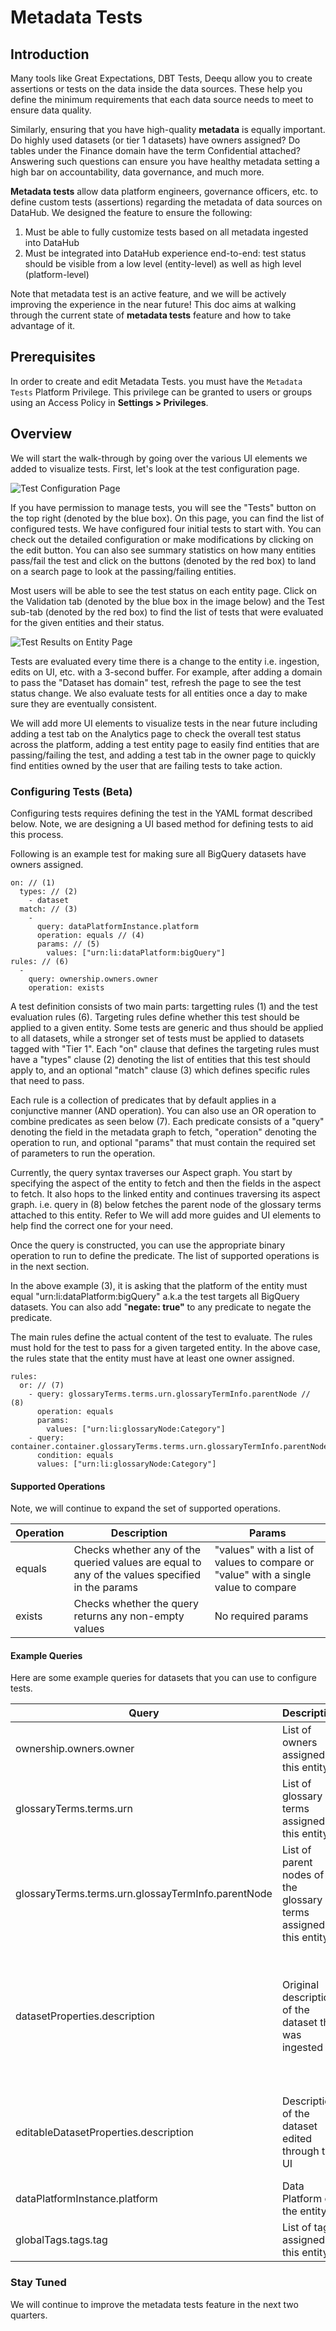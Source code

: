 # Metadata Tests

## Introduction

Many tools like Great Expectations, DBT Tests, Deequ allow you to create assertions or tests on the data inside the data sources. These help you define the minimum requirements that each data source needs to meet to ensure data quality.&#x20;

Similarly, ensuring that you have high-quality **metadata** is equally important. Do highly used datasets (or tier 1 datasets) have owners assigned? Do tables under the Finance domain have the term Confidential attached? Answering such questions can ensure you have healthy metadata setting a high bar on accountability, data governance, and much more.&#x20;

**Metadata tests** allow data platform engineers, governance officers, etc. to define custom tests (assertions) regarding the metadata of data sources on DataHub. We designed the feature to ensure the following:

1. Must be able to fully customize tests based on all metadata ingested into DataHub
2. Must be integrated into DataHub experience end-to-end: test status should be visible from a low level (entity-level) as well as high level (platform-level)

Note that metadata test is an active feature, and we will be actively improving the experience in the near future! This doc aims at walking through the current state of **metadata tests** feature and how to take advantage of it.&#x20;

## Prerequisites

In order to create and edit Metadata Tests. you must have the `Metadata Tests` Platform Privilege. This privilege can be granted to users or groups using an Access Policy in **Settings > Privileges**.&#x20;

## Overview&#x20;

We will start the walk-through by going over the various UI elements we added to visualize tests. First, let's look at the test configuration page.&#x20;

![Test Configuration Page](../imgs/saas/Screen-Shot-2022-06-24-at-11.02.47-AM.png)

If you have permission to manage tests, you will see the "Tests" button on the top right (denoted by the blue box). On this page, you can find the list of configured tests. We have configured four initial tests to start with. You can check out the detailed configuration or make modifications by clicking on the edit button. You can also see summary statistics on how many entities pass/fail the test and click on the buttons (denoted by the red box) to land on a search page to look at the passing/failing entities.&#x20;

Most users will be able to see the test status on each entity page. Click on the Validation tab (denoted by the blue box in the image below) and the Test sub-tab (denoted by the red box) to find the list of tests that were evaluated for the given entities and their status.&#x20;

![Test Results on Entity Page](../imgs/saas/Screen-Shot-2022-06-24-at-12.59.38-PM.png)

Tests are evaluated every time there is a change to the entity i.e. ingestion, edits on UI, etc. with a 3-second buffer. For example, after adding a domain to pass the "Dataset has domain" test, refresh the page to see the test status change. We also evaluate tests for all entities once a day to make sure they are eventually consistent.&#x20;

We will add more UI elements to visualize tests in the near future including adding a test tab on the Analytics page to check the overall test status across the platform, adding a test entity page to easily find entities that are passing/failing the test, and adding a test tab in the owner page to quickly find entities owned by the user that are failing tests to take action.&#x20;

### Configuring Tests (Beta)

Configuring tests requires defining the test in the YAML format described below. Note, we are designing a UI based method for defining tests to aid this process.&#x20;

Following is an example test for making sure all BigQuery datasets have owners assigned.&#x20;

```
on: // (1)
  types: // (2)
    - dataset
  match: // (3)
    - 
      query: dataPlatformInstance.platform
      operation: equals // (4)
      params: // (5)
        values: ["urn:li:dataPlatform:bigQuery"]
rules: // (6)
  -
    query: ownership.owners.owner
    operation: exists

```

A test definition consists of two main parts: targetting rules (1) and the test evaluation rules (6). Targeting rules define whether this test should be applied to a given entity. Some tests are generic and thus should be applied to all datasets, while a stronger set of tests must be applied to datasets tagged with "Tier 1". Each "on" clause that defines the targeting rules must have a "types" clause (2) denoting the list of entities that this test should apply to, and an optional "match" clause (3) which defines specific rules that need to pass.&#x20;

Each rule is a collection of predicates that by default applies in a conjunctive manner (AND operation). You can also use an OR operation to combine predicates as seen below (7). Each predicate consists of a "query" denoting the field in the metadata graph to fetch, "operation" denoting the operation to run, and optional "params" that must contain the required set of parameters to run the operation.&#x20;

Currently, the query syntax traverses our Aspect graph. You start by specifying the aspect of the entity to fetch and then the fields in the aspect to fetch. It also hops to the linked entity and continues traversing its aspect graph. i.e. query in (8) below fetches the parent node of the glossary terms attached to this entity. Refer to  We will add more guides and UI elements to help find the correct one for your need.&#x20;

Once the query is constructed, you can use the appropriate binary operation to run to define the predicate. The list of supported operations is in the next section.

In the above example (3), it is asking that the platform of the entity must equal "urn:li:dataPlatform:bigQuery" a.k.a the test targets all BigQuery datasets. You can also add "**negate: true"** to any predicate to negate the predicate.&#x20;

The main rules define the actual content of the test to evaluate. The rules must hold for the test to pass for a given targeted entity. In the above case, the rules state that the entity must have at least one owner assigned.&#x20;

```
rules: 
  or: // (7)
    - query: glossaryTerms.terms.urn.glossaryTermInfo.parentNode // (8)
      operation: equals
      params:
        values: ["urn:li:glossaryNode:Category"]
    - query: container.container.glossaryTerms.terms.urn.glossaryTermInfo.parentNode
      condition: equals
      values: ["urn:li:glossaryNode:Category"]
```

#### Supported Operations

Note, we will continue to expand the set of supported operations.&#x20;

| Operation | Description                                                                                     | Params                                                                              |
| --------- | ----------------------------------------------------------------------------------------------- | ----------------------------------------------------------------------------------- |
| equals    | Checks whether any of the queried values are equal to any of the values specified in the params | "values" with a list of values to compare or "value" with a single value to compare |
| exists    | Checks whether the query returns any non-empty values                                           | No required params                                                                  |

#### Example Queries

Here are some example queries for datasets that you can use to configure tests.&#x20;

| Query                                              | Description                                                        | Note                                                                                            |
| -------------------------------------------------- | ------------------------------------------------------------------ | ----------------------------------------------------------------------------------------------- |
| ownership.owners.owner                             | List of owners assigned to this entity                             |                                                                                                 |
| glossaryTerms.terms.urn                            | List of glossary terms assigned to this entity                     |                                                                                                 |
| glossaryTerms.terms.urn.glossayTermInfo.parentNode | List of parent nodes of the glossary terms assigned to this entity |                                                                                                 |
| datasetProperties.description                      | Original description of the dataset that was ingested              | Note, this value is overriden by the below editable properties when it is edited through the UI |
| editableDatasetProperties.description              | Description of the dataset edited through the UI                   | Note, if this is empty, the above description is shown in the UI.                               |
| dataPlatformInstance.platform                      | Data Platform of the entity                                        |                                                                                                 |
| globalTags.tags.tag                                | List of tags assigned to this entity                               |                                                                                                 |

### Stay Tuned

We will continue to improve the metadata tests feature in the next two quarters.&#x20;
